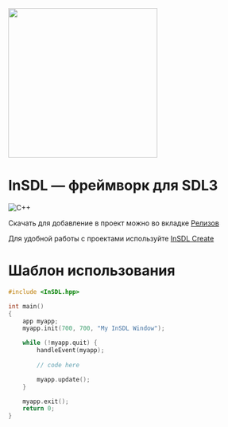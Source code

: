 <img src="logo.png" width="300px">

# InSDL — фреймворк для SDL3

![C++](https://camo.githubusercontent.com/88e1b21c4e11afd4f06cfb2b510dbb3690dbd300fb1a6d4676fd553a70bafa82/68747470733a2f2f696d672e736869656c64732e696f2f62616467652f632b2b2d2532333030353939432e7376673f7374796c653d666f722d7468652d6261646765266c6f676f3d63253242253242266c6f676f436f6c6f723d7768697465)

Скачать для добавление в проект можно во вкладке [Релизов](https://github.com/keeniGithub/InSDL/releases)

Для удобной работы с проектами используйте [InSDL Create](https://github.com/Qualsu/InSDL_create)


# Шаблон использования
```cpp
#include <InSDL.hpp>

int main()
{
    app myapp;
    myapp.init(700, 700, "My InSDL Window");

    while (!myapp.quit) {
        handleEvent(myapp);
        
        // code here

        myapp.update();
    }

    myapp.exit();
    return 0;
}
```